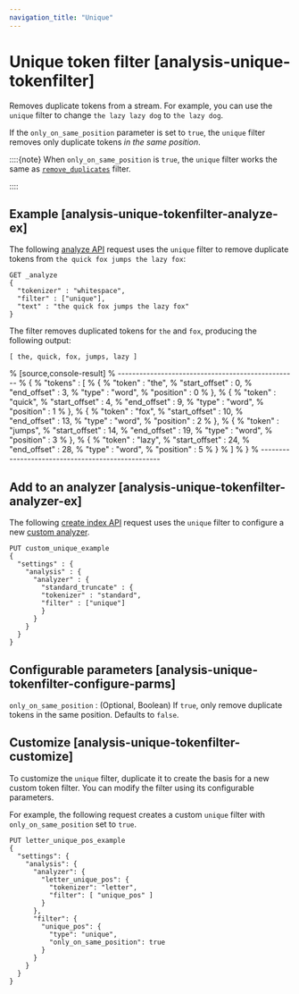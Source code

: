 ```yaml
---
navigation_title: "Unique"
---
```


# Unique token filter [analysis-unique-tokenfilter]


Removes duplicate tokens from a stream. For example, you can use the `unique` filter to change `the lazy lazy dog` to `the lazy dog`.

If the `only_on_same_position` parameter is set to `true`, the `unique` filter removes only duplicate tokens *in the same position*.

::::{note} 
When `only_on_same_position` is `true`, the `unique` filter works the same as [`remove_duplicates`](analysis-remove-duplicates-tokenfilter.md) filter.

::::


## Example [analysis-unique-tokenfilter-analyze-ex]

The following [analyze API](indices-analyze.md) request uses the `unique` filter to remove duplicate tokens from `the quick fox jumps the lazy fox`:

```console
GET _analyze
{
  "tokenizer" : "whitespace",
  "filter" : ["unique"],
  "text" : "the quick fox jumps the lazy fox"
}
```

The filter removes duplicated tokens for `the` and `fox`, producing the following output:

```text
[ the, quick, fox, jumps, lazy ]
```

% [source,console-result]
% --------------------------------------------------
% {
%   "tokens" : [
%     {
%       "token" : "the",
%       "start_offset" : 0,
%       "end_offset" : 3,
%       "type" : "word",
%       "position" : 0
%     },
%     {
%       "token" : "quick",
%       "start_offset" : 4,
%       "end_offset" : 9,
%       "type" : "word",
%       "position" : 1
%     },
%     {
%       "token" : "fox",
%       "start_offset" : 10,
%       "end_offset" : 13,
%       "type" : "word",
%       "position" : 2
%     },
%     {
%       "token" : "jumps",
%       "start_offset" : 14,
%       "end_offset" : 19,
%       "type" : "word",
%       "position" : 3
%     },
%     {
%       "token" : "lazy",
%       "start_offset" : 24,
%       "end_offset" : 28,
%       "type" : "word",
%       "position" : 5
%     }
%   ]
% }
% --------------------------------------------------


## Add to an analyzer [analysis-unique-tokenfilter-analyzer-ex]

The following [create index API](indices-create-index.md) request uses the `unique` filter to configure a new [custom analyzer](analysis-custom-analyzer.md).

```console
PUT custom_unique_example
{
  "settings" : {
    "analysis" : {
      "analyzer" : {
        "standard_truncate" : {
        "tokenizer" : "standard",
        "filter" : ["unique"]
        }
      }
    }
  }
}
```


## Configurable parameters [analysis-unique-tokenfilter-configure-parms]

`only_on_same_position`
:   (Optional, Boolean) If `true`, only remove duplicate tokens in the same position. Defaults to `false`.


## Customize [analysis-unique-tokenfilter-customize]

To customize the `unique` filter, duplicate it to create the basis for a new custom token filter. You can modify the filter using its configurable parameters.

For example, the following request creates a custom `unique` filter with `only_on_same_position` set to `true`.

```console
PUT letter_unique_pos_example
{
  "settings": {
    "analysis": {
      "analyzer": {
        "letter_unique_pos": {
          "tokenizer": "letter",
          "filter": [ "unique_pos" ]
        }
      },
      "filter": {
        "unique_pos": {
          "type": "unique",
          "only_on_same_position": true
        }
      }
    }
  }
}
```


